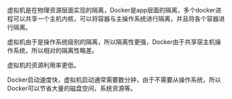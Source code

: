 

虚拟机是在物理资源层面实现的隔离，Docker是app层面的隔离，多个docker进程可以共享一个主机内核，可以将容器与主操作系统进行隔离，并且将各个容器进行隔离。

虚拟机由于是操作系统级别的隔离，所以隔离性更强，Docker由于共享宿主机操作系统，所以相对的隔离性略差。

虚拟机的资源利用率更低。

Docker启动速度快，虚拟机启动通常需要数分钟，由于不需要从操作系统，所以Docker可以节省大量的磁盘空间，系统资源等。
